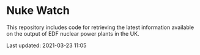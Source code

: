 # Nuke Watch

This repository includes code for retrieving the latest information available on the output of EDF nuclear power plants in the UK.

Last updated: 2021-03-23 11:05